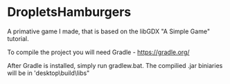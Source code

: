 # DropletsHamburgers
A primative game I made, that is based on the libGDX "A Simple Game" tutorial.

To compile the project you will need Gradle - https://gradle.org/

After Gradle is installed, simply run gradlew.bat. The compilied .jar biniaries will be in 'desktop\build\libs"
